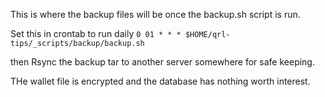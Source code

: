 This is where the backup files will be once the backup.sh script is run.

Set this in crontab to run daily `0 01 * * * $HOME/qrl-tips/_scripts/backup/backup.sh`

then Rsync the backup tar to another server somewhere for safe keeping. 

THe wallet file is encrypted and the database has nothing worth interest.

